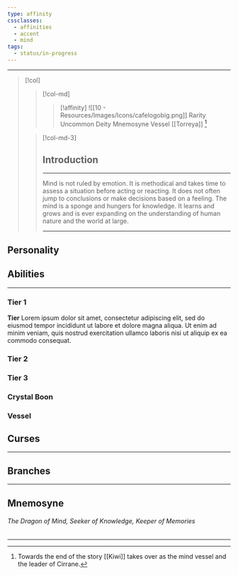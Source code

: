 ```yaml
---
type: affinity
cssclasses:
  - affinities
  - accent
  - mind
tags:
  - status/in-progress
---
```


---

> [!col]
> 
>> [!col-md]
>>> [!affinity]
>>> ![[10 - Resources/Images/Icons/cafelogobig.png]]
>>> <span class="l">Rarity</span> <span class="v">Uncommon</span>
>>> <span class="l">Deity</span> <span class="v">Mnemosyne</span>
>>> <span class="l">Vessel</span> <span class="v">[[Torreya]] [^1] </span>
>
>
>> [!col-md-3]
>> ## Introduction
>> ---
>> Mind is not ruled by emotion. It is methodical and takes time to assess a situation before acting or reacting. It does not often jump to conclusions or make decisions based on a feeling. The mind is a sponge and hungers for knowledge. It learns and grows and is ever expanding on the understanding of human nature and the world at large.
>>
>> --- 

## Personality

## Abilities 
---

### Tier 1

**Tier**
Lorem ipsum dolor sit amet, consectetur adipiscing elit, sed do eiusmod tempor incididunt ut labore et dolore magna aliqua. Ut enim ad minim veniam, quis nostrud exercitation ullamco laboris nisi ut aliquip ex ea commodo consequat. 

### Tier 2


### Tier 3


### Crystal Boon


### Vessel


## Curses
---

## Branches
---

## Mnemosyne
######  The Dragon of Mind, Seeker of Knowledge, Keeper of Memories
----

[^1]: Towards the end of the story [[Kiwi]] takes over as the mind vessel and the leader of Cirrane.
	
